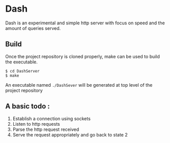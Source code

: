 # Dash
Dash is an experimental and simple http server with focus on speed and the amount of queries served.

## Build
Once the project repository is cloned properly, make can be used to build the executable.

    $ cd DashServer
    $ make

An executable named ```./DashSever``` will be generated at top level of the project repository

## A basic todo :
1) Establish a connection using sockets
2) Listen to http requests
3) Parse the http request received
4) Serve the request appropriately and go back to state 2
